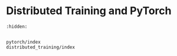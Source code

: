 # Distributed Training and PyTorch

```{toctree}
:hidden:


pytorch/index
distributed_training/index
```